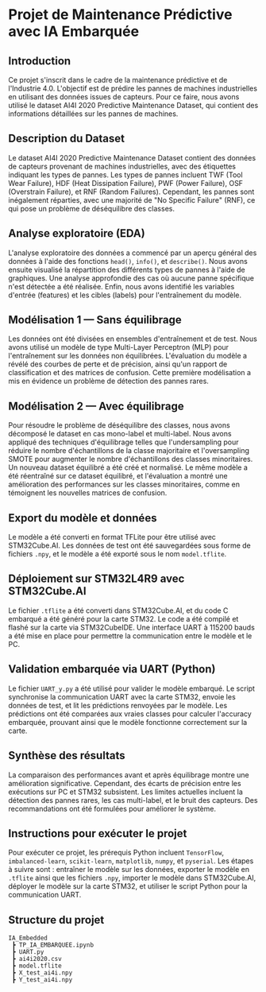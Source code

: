 # Projet de Maintenance Prédictive avec IA Embarquée

## Introduction

Ce projet s'inscrit dans le cadre de la maintenance prédictive et de l'Industrie 4.0. L'objectif est de prédire les pannes de machines industrielles en utilisant des données issues de capteurs. Pour ce faire, nous avons utilisé le dataset AI4I 2020 Predictive Maintenance Dataset, qui contient des informations détaillées sur les pannes de machines.

## Description du Dataset

Le dataset AI4I 2020 Predictive Maintenance Dataset contient des données de capteurs provenant de machines industrielles, avec des étiquettes indiquant les types de pannes. Les types de pannes incluent TWF (Tool Wear Failure), HDF (Heat Dissipation Failure), PWF (Power Failure), OSF (Overstrain Failure), et RNF (Random Failures). Cependant, les pannes sont inégalement réparties, avec une majorité de "No Specific Failure" (RNF), ce qui pose un problème de déséquilibre des classes.

## Analyse exploratoire (EDA)

L'analyse exploratoire des données a commencé par un aperçu général des données à l'aide des fonctions `head()`, `info()`, et `describe()`. Nous avons ensuite visualisé la répartition des différents types de pannes à l'aide de graphiques. Une analyse approfondie des cas où aucune panne spécifique n'est détectée a été réalisée. Enfin, nous avons identifié les variables d'entrée (features) et les cibles (labels) pour l'entraînement du modèle.

## Modélisation 1 — **Sans équilibrage**

Les données ont été divisées en ensembles d'entraînement et de test. Nous avons utilisé un modèle de type Multi-Layer Perceptron (MLP) pour l'entraînement sur les données non équilibrées. L'évaluation du modèle a révélé des courbes de perte et de précision, ainsi qu'un rapport de classification et des matrices de confusion. Cette première modélisation a mis en évidence un problème de détection des pannes rares.

## Modélisation 2 — **Avec équilibrage**

Pour résoudre le problème de déséquilibre des classes, nous avons décomposé le dataset en cas mono-label et multi-label. Nous avons appliqué des techniques d'équilibrage telles que l'undersampling pour réduire le nombre d'échantillons de la classe majoritaire et l'oversampling SMOTE pour augmenter le nombre d'échantillons des classes minoritaires. Un nouveau dataset équilibré a été créé et normalisé. Le même modèle a été réentraîné sur ce dataset équilibré, et l'évaluation a montré une amélioration des performances sur les classes minoritaires, comme en témoignent les nouvelles matrices de confusion.

## Export du modèle et données

Le modèle a été converti en format TFLite pour être utilisé avec STM32Cube.AI. Les données de test ont été sauvegardées sous forme de fichiers `.npy`, et le modèle a été exporté sous le nom `model.tflite`.

## Déploiement sur STM32L4R9 avec **STM32Cube.AI**

Le fichier `.tflite` a été converti dans STM32Cube.AI, et du code C embarqué a été généré pour la carte STM32. Le code a été compilé et flashé sur la carte via STM32CubeIDE. Une interface UART à 115200 bauds a été mise en place pour permettre la communication entre le modèle et le PC.

## Validation embarquée via UART (Python)

Le fichier `UART_y.py` a été utilisé pour valider le modèle embarqué. Le script synchronise la communication UART avec la carte STM32, envoie les données de test, et lit les prédictions renvoyées par le modèle. Les prédictions ont été comparées aux vraies classes pour calculer l'accuracy embarquée, prouvant ainsi que le modèle fonctionne correctement sur la carte.

## Synthèse des résultats

La comparaison des performances avant et après équilibrage montre une amélioration significative. Cependant, des écarts de précision entre les exécutions sur PC et STM32 subsistent. Les limites actuelles incluent la détection des pannes rares, les cas multi-label, et le bruit des capteurs. Des recommandations ont été formulées pour améliorer le système.

## Instructions pour exécuter le projet

Pour exécuter ce projet, les prérequis Python incluent `TensorFlow`, `imbalanced-learn`, `scikit-learn`, `matplotlib`, `numpy`, et `pyserial`. Les étapes à suivre sont : entraîner le modèle sur les données, exporter le modèle en `.tflite` ainsi que les fichiers `.npy`, importer le modèle dans STM32Cube.AI, déployer le modèle sur la carte STM32, et utiliser le script Python pour la communication UART.

## Structure du projet

```
IA_Embedded
 ┣ TP_IA_EMBARQUEE.ipynb
 ┣ UART.py
 ┣ ai4i2020.csv
 ┣ model.tflite
 ┣ X_test_ai4i.npy
 ┣ Y_test_ai4i.npy
```
